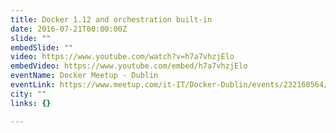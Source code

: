 ```yaml
---
title: Docker 1.12 and orchestration built-in
date: 2016-07-21T00:00:00Z
slide: ""
embedSlide: ""
video: https://www.youtube.com/watch?v=h7a7vhzjElo
embedVideo: https://www.youtube.com/embed/h7a7vhzjElo
eventName: Docker Meetup - Dublin
eventLink: https://www.meetup.com/it-IT/Docker-Dublin/events/232168564/
city: ""
links: {}

---
```

